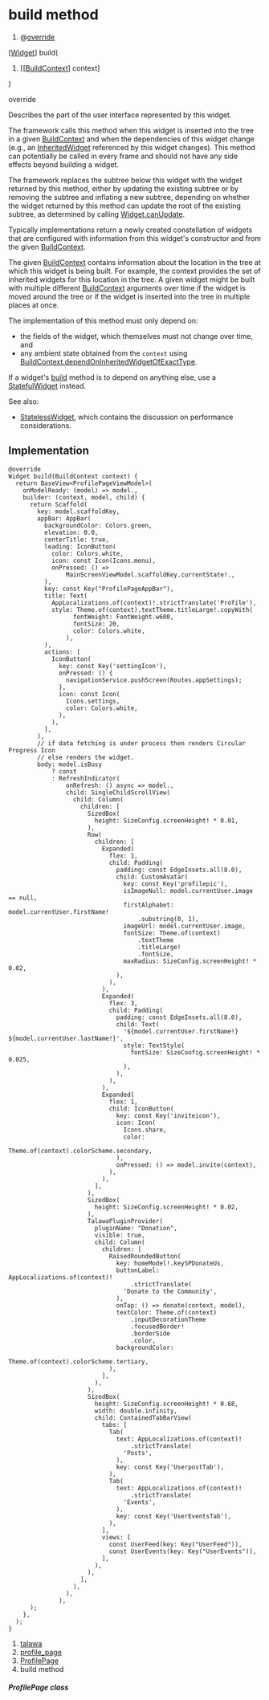 
<div>

# build method

</div>


<div>

1.  @[override](https://api.flutter.dev/flutter/dart-core/override-constant.html)

</div>

[[Widget](https://api.flutter.dev/flutter/widgets/Widget-class.html)]
build(

1.  [[[BuildContext](https://api.flutter.dev/flutter/widgets/BuildContext-class.html)]
    context]

)


override




Describes the part of the user interface represented by this widget.

The framework calls this method when this widget is inserted into the
tree in a given
[BuildContext](https://api.flutter.dev/flutter/widgets/BuildContext-class.html)
and when the dependencies of this widget change (e.g., an
[InheritedWidget](https://api.flutter.dev/flutter/widgets/InheritedWidget-class.html)
referenced by this widget changes). This method can potentially be
called in every frame and should not have any side effects beyond
building a widget.

The framework replaces the subtree below this widget with the widget
returned by this method, either by updating the existing subtree or by
removing the subtree and inflating a new subtree, depending on whether
the widget returned by this method can update the root of the existing
subtree, as determined by calling
[Widget.canUpdate](https://api.flutter.dev/flutter/widgets/Widget/canUpdate.html).

Typically implementations return a newly created constellation of
widgets that are configured with information from this widget\'s
constructor and from the given
[BuildContext](https://api.flutter.dev/flutter/widgets/BuildContext-class.html).

The given
[BuildContext](https://api.flutter.dev/flutter/widgets/BuildContext-class.html)
contains information about the location in the tree at which this widget
is being built. For example, the context provides the set of inherited
widgets for this location in the tree. A given widget might be built
with multiple different
[BuildContext](https://api.flutter.dev/flutter/widgets/BuildContext-class.html)
arguments over time if the widget is moved around the tree or if the
widget is inserted into the tree in multiple places at once.

The implementation of this method must only depend on:

-   the fields of the widget, which themselves must not change over
    time, and
-   any ambient state obtained from the `context` using
    [BuildContext.dependOnInheritedWidgetOfExactType](https://api.flutter.dev/flutter/widgets/BuildContext/dependOnInheritedWidgetOfExactType.html).

If a widget\'s
[build](../../views_after_auth_screens_profile_profile_page/ProfilePage/build.html)
method is to depend on anything else, use a
[StatefulWidget](https://api.flutter.dev/flutter/widgets/StatefulWidget-class.html)
instead.

See also:

-   [StatelessWidget](https://api.flutter.dev/flutter/widgets/StatelessWidget-class.html),
    which contains the discussion on performance considerations.



## Implementation

``` language-dart
@override
Widget build(BuildContext context) {
  return BaseView<ProfilePageViewModel>(
    onModelReady: (model) => model.,
    builder: (context, model, child) {
      return Scaffold(
        key: model.scaffoldKey,
        appBar: AppBar(
          backgroundColor: Colors.green,
          elevation: 0.0,
          centerTitle: true,
          leading: IconButton(
            color: Colors.white,
            icon: const Icon(Icons.menu),
            onPressed: () =>
                MainScreenViewModel.scaffoldKey.currentState!.,
          ),
          key: const Key("ProfilePageAppBar"),
          title: Text(
            AppLocalizations.of(context)!.strictTranslate('Profile'),
            style: Theme.of(context).textTheme.titleLarge!.copyWith(
                  fontWeight: FontWeight.w600,
                  fontSize: 20,
                  color: Colors.white,
                ),
          ),
          actions: [
            IconButton(
              key: const Key('settingIcon'),
              onPressed: () {
                navigationService.pushScreen(Routes.appSettings);
              },
              icon: const Icon(
                Icons.settings,
                color: Colors.white,
              ),
            ),
          ],
        ),
        // if data fetching is under process then renders Circular Progress Icon
        // else renders the widget.
        body: model.isBusy
            ? const 
            : RefreshIndicator(
                onRefresh: () async => model.,
                child: SingleChildScrollView(
                  child: Column(
                    children: [
                      SizedBox(
                        height: SizeConfig.screenHeight! * 0.01,
                      ),
                      Row(
                        children: [
                          Expanded(
                            flex: 1,
                            child: Padding(
                              padding: const EdgeInsets.all(8.0),
                              child: CustomAvatar(
                                key: const Key('profilepic'),
                                isImageNull: model.currentUser.image == null,
                                firstAlphabet: model.currentUser.firstName!
                                    .substring(0, 1),
                                imageUrl: model.currentUser.image,
                                fontSize: Theme.of(context)
                                    .textTheme
                                    .titleLarge!
                                    .fontSize,
                                maxRadius: SizeConfig.screenHeight! * 0.02,
                              ),
                            ),
                          ),
                          Expanded(
                            flex: 3,
                            child: Padding(
                              padding: const EdgeInsets.all(8.0),
                              child: Text(
                                '${model.currentUser.firstName!} ${model.currentUser.lastName!}',
                                style: TextStyle(
                                  fontSize: SizeConfig.screenHeight! * 0.025,
                                ),
                              ),
                            ),
                          ),
                          Expanded(
                            flex: 1,
                            child: IconButton(
                              key: const Key('inviteicon'),
                              icon: Icon(
                                Icons.share,
                                color:
                                    Theme.of(context).colorScheme.secondary,
                              ),
                              onPressed: () => model.invite(context),
                            ),
                          ),
                        ],
                      ),
                      SizedBox(
                        height: SizeConfig.screenHeight! * 0.02,
                      ),
                      TalawaPluginProvider(
                        pluginName: "Donation",
                        visible: true,
                        child: Column(
                          children: [
                            RaisedRoundedButton(
                              key: homeModel!.keySPDonateUs,
                              buttonLabel: AppLocalizations.of(context)!
                                  .strictTranslate(
                                'Donate to the Community',
                              ),
                              onTap: () => donate(context, model),
                              textColor: Theme.of(context)
                                  .inputDecorationTheme
                                  .focusedBorder!
                                  .borderSide
                                  .color,
                              backgroundColor:
                                  Theme.of(context).colorScheme.tertiary,
                            ),
                          ],
                        ),
                      ),
                      SizedBox(
                        height: SizeConfig.screenHeight! * 0.68,
                        width: double.infinity,
                        child: ContainedTabBarView(
                          tabs: [
                            Tab(
                              text: AppLocalizations.of(context)!
                                  .strictTranslate(
                                'Posts',
                              ),
                              key: const Key('UserpostTab'),
                            ),
                            Tab(
                              text: AppLocalizations.of(context)!
                                  .strictTranslate(
                                'Events',
                              ),
                              key: const Key('UserEventsTab'),
                            ),
                          ],
                          views: [
                            const UserFeed(key: Key("UserFeed")),
                            const UserEvents(key: Key("UserEvents")),
                          ],
                        ),
                      ),
                    ],
                  ),
                ),
              ),
      );
    },
  );
}
```







1.  [talawa](../../index.html)
2.  [profile_page](../../views_after_auth_screens_profile_profile_page/)
3.  [ProfilePage](../../views_after_auth_screens_profile_profile_page/ProfilePage-class.html)
4.  build method

##### ProfilePage class







